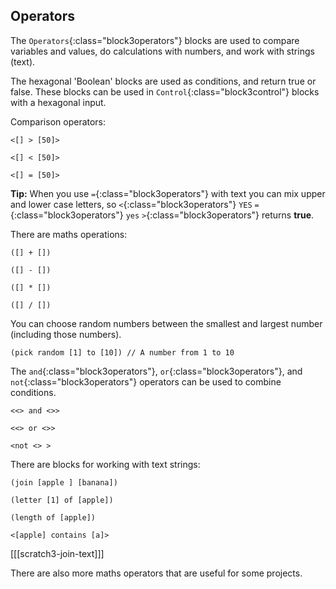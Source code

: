 ## Operators

The `Operators`{:class="block3operators"} blocks are used to compare variables and values, do calculations with numbers, and work with strings (text).

The hexagonal 'Boolean' blocks are used as conditions, and return true or false. These blocks can be used in `Control`{:class="block3control"} blocks with a hexagonal input.

Comparison operators:

```blocks3
<[] > [50]>

<[] < [50]>

<[] = [50]>
```

**Tip:** When you use `=`{:class="block3operators"} with text you can mix upper and lower case letters, so `<`{:class="block3operators"} `YES` `=`{:class="block3operators"} `yes` `>`{:class="block3operators"} returns **true**.


There are maths operations:

```blocks3
([] + [])

([] - [])

([] * [])

([] / [])
```

You can choose random numbers between the smallest and largest number (including those numbers).

```blocks3
(pick random [1] to [10]) // A number from 1 to 10
```

The `and`{:class="block3operators"}, `or`{:class="block3operators"}, and `not`{:class="block3operators"} operators can be used to combine conditions.

```blocks3
<<> and <>>

<<> or <>>

<not <> >
```

There are blocks for working with text strings:

```blocks3
(join [apple ] [banana])

(letter [1] of [apple])

(length of [apple])

<[apple] contains [a]>
```

[[[scratch3-join-text]]]

There are also more maths operators that are useful for some projects.
